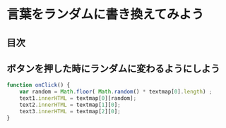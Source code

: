 # 言葉をランダムに書き換えてみよう

## 目次
<!-- toc -->

## ボタンを押した時にランダムに変わるようにしよう
```javascript
function onClick() {
    var random = Math.floor( Math.random() * textmap[0].length) ;
    text1.innerHTML = textmap[0][random];
    text2.innerHTML = textmap[1][0];
    text3.innerHTML = textmap[2][0];
}
```